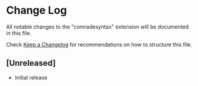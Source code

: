 # Change Log

All notable changes to the "comradesyntax" extension will be documented in this file.

Check [Keep a Changelog](http://keepachangelog.com/) for recommendations on how to structure this file.

## [Unreleased]

- Initial release